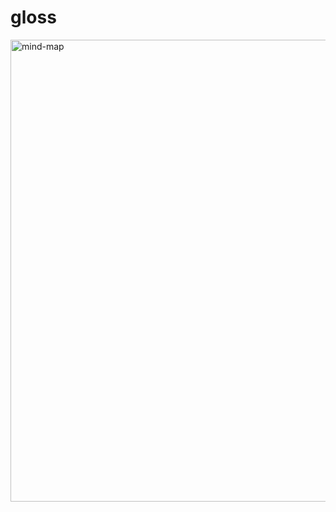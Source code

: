 # gloss
<img width="739" alt="mind-map" src="https://github.com/DmitryToropov/gloss/assets/17345517/b80d9f44-6b22-46e2-97be-d9599e922689">
